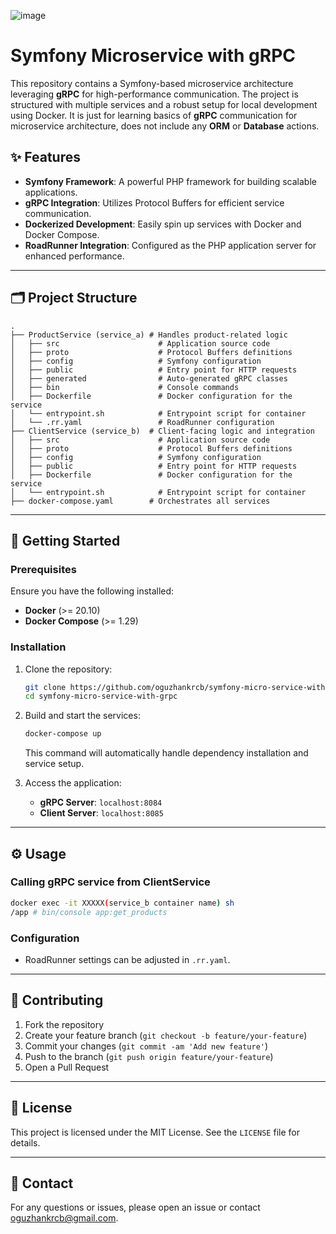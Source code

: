 ![image](https://github.com/user-attachments/assets/ab9c2658-a10c-4df4-9191-bf20ebd5d730)

# Symfony Microservice with gRPC

This repository contains a Symfony-based microservice architecture leveraging **gRPC** for high-performance communication. The project is structured with multiple services and a robust setup for local development using Docker.
It is just for learning basics of **gRPC** communication for microservice architecture, does not include any **ORM** or **Database** actions.

## ✨ Features

- **Symfony Framework**: A powerful PHP framework for building scalable applications.
- **gRPC Integration**: Utilizes Protocol Buffers for efficient service communication.
- **Dockerized Development**: Easily spin up services with Docker and Docker Compose.
- **RoadRunner Integration**: Configured as the PHP application server for enhanced performance.

---

## 🗂️ Project Structure

```
.
├── ProductService (service_a) # Handles product-related logic
│   ├── src                      # Application source code
│   ├── proto                    # Protocol Buffers definitions
│   ├── config                   # Symfony configuration
│   ├── public                   # Entry point for HTTP requests
│   ├── generated                # Auto-generated gRPC classes
│   ├── bin                      # Console commands
│   ├── Dockerfile               # Docker configuration for the service
│   └── entrypoint.sh            # Entrypoint script for container
│   └── .rr.yaml                 # RoadRunner configuration
├── ClientService (service_b)  # Client-facing logic and integration
│   ├── src                      # Application source code
│   ├── proto                    # Protocol Buffers definitions
│   ├── config                   # Symfony configuration
│   ├── public                   # Entry point for HTTP requests
│   ├── Dockerfile               # Docker configuration for the service
│   └── entrypoint.sh            # Entrypoint script for container
├── docker-compose.yaml        # Orchestrates all services
```

---

## 🙌 Getting Started

### Prerequisites

Ensure you have the following installed:

- **Docker** (>= 20.10)
- **Docker Compose** (>= 1.29)

### Installation

1. Clone the repository:
   ```bash
   git clone https://github.com/oguzhankrcb/symfony-micro-service-with-grpc.git
   cd symfony-micro-service-with-grpc
   ```

2. Build and start the services:
   ```bash
   docker-compose up
   ```

   This command will automatically handle dependency installation and service setup.

3. Access the application:
   - **gRPC Server**: `localhost:8084`
   - **Client Server**: `localhost:8085`

---

## ⚙️ Usage

### Calling gRPC service from ClientService

```bash
docker exec -it XXXXX(service_b container name) sh
/app # bin/console app:get_products
```

### Configuration

- RoadRunner settings can be adjusted in `.rr.yaml`.

---

## 🤝 Contributing

1. Fork the repository
2. Create your feature branch (`git checkout -b feature/your-feature`)
3. Commit your changes (`git commit -am 'Add new feature'`)
4. Push to the branch (`git push origin feature/your-feature`)
5. Open a Pull Request

---

## 📄 License

This project is licensed under the MIT License. See the `LICENSE` file for details.

---

## 📧 Contact

For any questions or issues, please open an issue or contact [oguzhankrcb@gmail.com](mailto:oguzhankrcb@gmail.com).
